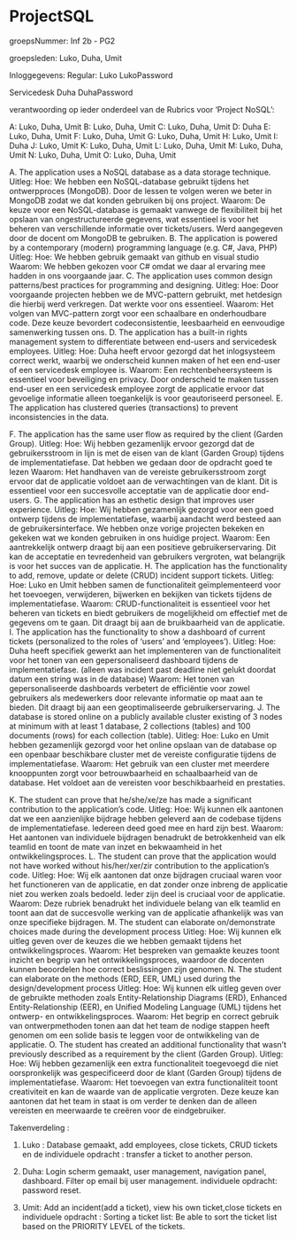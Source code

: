# ProjectSQL

groepsNummer: Inf 2b - PG2

groepsleden: Luko, Duha, Umit

Inloggegevens:
Regular:
Luko
LukoPassword

Servicedesk
Duha
DuhaPassword

verantwoording op ieder onderdeel van de Rubrics voor ‘Project NoSQL’:

A: Luko, Duha, Umit
B: Luko, Duha, Umit
C: Luko, Duha, Umit
D: Duha
E: Luko, Duha, Umit
F: Luko, Duha, Umit
G: Luko, Duha, Umit
H: Luko, Umit
I: Duha
J: Luko, Umit
K: Luko, Duha, Umit
L: Luko, Duha, Umit
M: Luko, Duha, Umit
N: Luko, Duha, Umit
O: Luko, Duha, Umit

A. The application uses a NoSQL database as a data storage technique.
Uitleg:
Hoe: We hebben een NoSQL-database gebruikt tijdens het ontwerpproces (MongoDB). Door de lessen te volgen weren we beter in MongoDB zodat we dat konden gebruiken bij ons project.
Waarom: De keuze voor een NoSQL-database is gemaakt vanwege de flexibiliteit bij het opslaan van ongestructureerde gegevens, wat essentieel is voor het beheren van verschillende informatie over tickets/users. Werd aangegeven door de docent om MongoDB te gebruiken.
B. The application is powered by a contemporary (modern) programming language (e.g. C#, Java, PHP)
Uitleg:
Hoe: We hebben gebruik gemaakt van github en visual studio
Waarom: We hebben gekozen voor C# omdat we daar al ervaring mee hadden in ons voorgaande jaar.
C. The application uses common design patterns/best practices for programming and designing.
Uitleg:
Hoe: Door voorgaande projecten hebben we de MVC-pattern gebruikt, met hetdesign die hierbij werd verkregen. Dat werkte voor ons essentieel.
Waarom: Het volgen van MVC-pattern zorgt voor een schaalbare en onderhoudbare code. Deze keuze bevordert codeconsistentie, leesbaarheid en eenvoudige samenwerking tussen ons.
D. The application has a built-in rights management system to differentiate between end-users and servicedesk employees.
Uitleg:
Hoe: Duha heeft ervoor gezorgd dat het inlogsysteem correct werkt, waarbij we onderscheid kunnen maken of het een end-user of een servicedesk employee is.
Waarom: Een rechtenbeheersysteem is essentieel voor beveiliging en privacy. Door onderscheid te maken tussen end-user en een servicedesk employee zorgt de applicatie ervoor dat gevoelige informatie alleen toegankelijk is voor geautoriseerd personeel.
E. The application has clustered queries (transactions) to prevent inconsistencies in the data.

F. The application has the same user flow as required by the client (Garden Group).
Uitleg:
Hoe: Wij hebben gezamenlijk ervoor gezorgd dat de gebruikersstroom in lijn is met de eisen van de klant (Garden Group) tijdens de implementatiefase. Dat hebben we gedaan door de opdracht goed te lezen
Waarom: Het handhaven van de vereiste gebruikersstroom zorgt ervoor dat de applicatie voldoet aan de verwachtingen van de klant. Dit is essentieel voor een succesvolle acceptatie van de applicatie door end-users.
G. The application has an esthetic design that improves user experience.
Uitleg:
Hoe: Wij hebben gezamenlijk gezorgd voor een goed ontwerp tijdens de implementatiefase, waarbij aandacht werd besteed aan de gebruikersinterface. We hebben onze vorige projecten bekeken en gekeken wat we konden gebruiken in ons huidige project.
Waarom: Een aantrekkelijk ontwerp draagt bij aan een positieve gebruikerservaring. Dit kan de acceptatie en tevredenheid van gebruikers vergroten, wat belangrijk is voor het succes van de applicatie.
H. The application has the functionality to add, remove, update or delete (CRUD) incident support tickets. 
Uitleg:
Hoe: Luko en Umit hebben samen de functionaliteit geïmplementeerd voor het toevoegen, verwijderen, bijwerken en bekijken van tickets tijdens de implementatiefase.
Waarom: CRUD-functionaliteit is essentieel voor het beheren van tickets en biedt gebruikers de mogelijkheid om effectief met de gegevens om te gaan. Dit draagt bij aan de bruikbaarheid van de applicatie.
I. The application has the functionality to show a dashboard of current tickets (personalized to the roles of ‘users’ and ‘employees’).
Uitleg:
Hoe: Duha heeft specifiek gewerkt aan het implementeren van de functionaliteit voor het tonen van een gepersonaliseerd dashboard tijdens de implementatiefase. (alleen was incident past deadline niet gelukt doordat datum een string was in de database)
Waarom: Het tonen van gepersonaliseerde dashboards verbetert de efficiëntie voor zowel gebruikers als medewerkers door relevante informatie op maat aan te bieden. Dit draagt bij aan een geoptimaliseerde gebruikerservaring.
J. The database is stored online on a publicly available cluster existing of 3 nodes at minimum with at least 1 database, 2 collections (tables) and 100 documents (rows) for each collection (table).
Uitleg:
Hoe: Luko en Umit hebben gezamenlijk gezorgd voor het online opslaan van de database op een openbaar beschikbare cluster met de vereiste configuratie tijdens de implementatiefase.
Waarom: Het gebruik van een cluster met meerdere knooppunten zorgt voor betrouwbaarheid en schaalbaarheid van de database. Het voldoet aan de vereisten voor beschikbaarheid en prestaties.


K. The student can prove that he/she/xe/ze has made a significant contribution to the application’s code.
Uitleg:
Hoe: Wij kunnen elk aantonen dat we een aanzienlijke bijdrage hebben geleverd aan de codebase tijdens de implementatiefase. Iedereen deed goed mee en hard zijn best.
Waarom: Het aantonen van individuele bijdragen benadrukt de betrokkenheid van elk teamlid en toont de mate van inzet en bekwaamheid in het ontwikkelingsproces.
L. The student can prove that the application would not have worked without his/her/xer/zir contribution to the application’s code.
Uitleg:
Hoe: Wij elk aantonen dat onze bijdragen cruciaal waren voor het functioneren van de applicatie, en dat zonder onze inbreng de applicatie niet zou werken zoals bedoeld. Ieder zijn deel is cruciaal voor de applicatie.
Waarom: Deze rubriek benadrukt het individuele belang van elk teamlid en toont aan dat de succesvolle werking van de applicatie afhankelijk was van onze specifieke bijdragen.
M. The student can elaborate on/demonstrate choices made during the development process
Uitleg:
Hoe: Wij kunnen elk uitleg geven over de keuzes die we hebben gemaakt tijdens het ontwikkelingsproces.
Waarom: Het bespreken van gemaakte keuzes toont inzicht en begrip van het ontwikkelingsproces, waardoor de docenten kunnen beoordelen hoe correct beslissingen zijn genomen.
N. The student can elaborate on the methods (ERD, EER, UML) used during the design/development process
Uitleg:
Hoe: Wij kunnen elk uitleg geven over de gebruikte methoden zoals Entity-Relationship Diagrams (ERD), Enhanced Entity-Relationship (EER), en Unified Modeling Language (UML) tijdens het ontwerp- en ontwikkelingsproces.
Waarom: Het begrip en correct gebruik van ontwerpmethoden tonen aan dat het team de nodige stappen heeft genomen om een solide basis te leggen voor de ontwikkeling van de applicatie.
O. The student has created an additional functionality that wasn’t previously described as a requirement by the client (Garden Group).
Uitleg:
Hoe: Wij hebben gezamenlijk een extra functionaliteit toegevoegd die niet oorspronkelijk was gespecificeerd door de klant (Garden Group) tijdens de implementatiefase.
Waarom: Het toevoegen van extra functionaliteit toont creativiteit en kan de waarde van de applicatie vergroten. Deze keuze kan aantonen dat het team in staat is om verder te denken dan de alleen vereisten en meerwaarde te creëren voor de eindgebruiker.



Takenverdeling :

1. Luko : Database gemaakt, add employees, close tickets, CRUD tickets en de individuele opdracht : transfer a ticket to another person.

2. Duha: Login scherm gemaakt, user management, navigation panel, dashboard. Filter op email bij user management. individuele opdracht: password reset.

3. Umit: Add an incident(add a ticket), view his own ticket,close tickets en individuele opdracht : Sorting a ticket list: Be able to sort the ticket list based on the PRIORITY LEVEL of the tickets.

